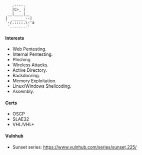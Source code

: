 ```term
   .----.
   |C>_ |
 __|____|__
|  ______--|
`-/.::::.\-'a
 `--------'
```

#### Interests

+ Web Pentesting.
+ Internal Pentesting.
+ Phishing
+ Wireless Attacks.
+ Active Directory.
+ Backdooring.
+ Memory Exploitation.
+ Linux/Windows Shellcoding.
+ Assembly.

#### Certs

+ OSCP
+ SLAE32
+ VHL/VHL+

#### Vulnhub

+ Sunset series: https://www.vulnhub.com/series/sunset,225/
